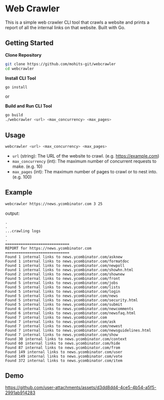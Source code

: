 # Web Crawler

This is a simple web crawler CLI tool that crawls a website and prints a report of all the internal links on that website. Built with Go.

## Getting Started

**Clone Repository**

```bash
git clone https://github.com/mohits-git/webcrawler
cd webcrawler
```

**Install CLI Tool**

```bash
go install
```

or

**Build and Run CLI Tool**

```bash
go build
./webcrawler <url> <max_concurrency> <max_pages>
```

## Usage

```bash
webcrawler <url> <max_concurrency> <max_pages>
```

- `url` (string): The URL of the website to crawl. (e.g. https://example.com)
- `max_concurrency` (int): The maximum number of concurrent requests to make. (e.g. 10)
- `max_pages` (int): The maximum number of pages to crawl or to nest into. (e.g. 100)

## Example

```bash
webcrawler https://news.ycombinator.com 3 25
```

output:

```
.
.
...crawling logs
.
.
=============================
REPORT for https://news.ycombinator.com
=============================
Found 1 internal links to news.ycombinator.com/asknew
Found 1 internal links to news.ycombinator.com/formatdoc
Found 1 internal links to news.ycombinator.com/newpoll
Found 1 internal links to news.ycombinator.com/showhn.html
Found 2 internal links to news.ycombinator.com/shownew
Found 5 internal links to news.ycombinator.com/front
Found 5 internal links to news.ycombinator.com/jobs
Found 5 internal links to news.ycombinator.com/lists
Found 5 internal links to news.ycombinator.com/login
Found 5 internal links to news.ycombinator.com/news
Found 5 internal links to news.ycombinator.com/security.html
Found 5 internal links to news.ycombinator.com/submit
Found 6 internal links to news.ycombinator.com/newcomments
Found 6 internal links to news.ycombinator.com/newsfaq.html
Found 7 internal links to news.ycombinator.com
Found 7 internal links to news.ycombinator.com/ask
Found 7 internal links to news.ycombinator.com/newest
Found 7 internal links to news.ycombinator.com/newsguidelines.html
Found 7 internal links to news.ycombinator.com/show
Found 30 internal links to news.ycombinator.com/context
Found 60 internal links to news.ycombinator.com/hide
Found 87 internal links to news.ycombinator.com/from
Found 149 internal links to news.ycombinator.com/user
Found 149 internal links to news.ycombinator.com/vote
Found 372 internal links to news.ycombinator.com/item
```

## Demo 

https://github.com/user-attachments/assets/d3dd8dd4-4ce5-4b54-a5f5-2991ab914283

